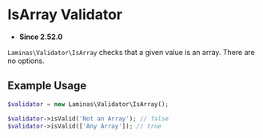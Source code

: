 # IsArray Validator

- **Since 2.52.0**

`Laminas\Validator\IsArray` checks that a given value is an array. There are no options.

## Example Usage

```php
$validator = new Laminas\Validator\IsArray();

$validator->isValid('Not an Array'); // false
$validator->isValid(['Any Array']); // true
```
